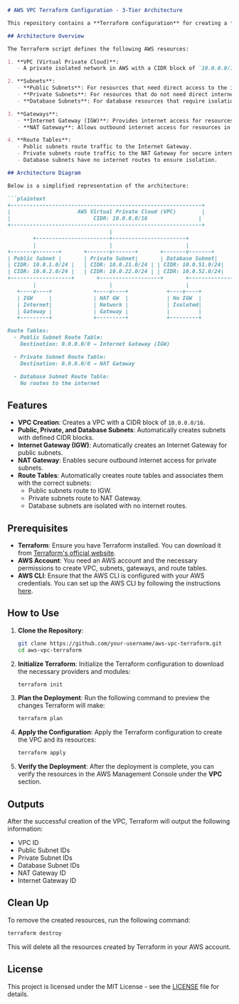 ```markdown
# AWS VPC Terraform Configuration - 3-Tier Architecture

This repository contains a **Terraform configuration** for creating a **3-Tier VPC architecture** in AWS. The architecture includes Public, Private, and Database subnets, with associated routing and gateway configurations. The setup is designed for a scalable, secure, and highly available application infrastructure.

## Architecture Overview

The Terraform script defines the following AWS resources:

1. **VPC (Virtual Private Cloud)**:
   - A private isolated network in AWS with a CIDR block of `10.0.0.0/16`.

2. **Subnets**:
   - **Public Subnets**: For resources that need direct access to the internet (e.g., web servers). CIDR blocks: `10.0.1.0/24`, `10.0.2.0/24`.
   - **Private Subnets**: For resources that do not need direct internet access (e.g., application servers). CIDR blocks: `10.0.21.0/24`, `10.0.22.0/24`.
   - **Database Subnets**: For database resources that require isolation from the internet. CIDR blocks: `10.0.51.0/24`, `10.0.52.0/24`.

3. **Gateways**:
   - **Internet Gateway (IGW)**: Provides internet access for resources in the public subnets.
   - **NAT Gateway**: Allows outbound internet access for resources in private subnets.

4. **Route Tables**:
   - Public subnets route traffic to the Internet Gateway.
   - Private subnets route traffic to the NAT Gateway for secure internet access.
   - Database subnets have no internet routes to ensure isolation.

## Architecture Diagram

Below is a simplified representation of the architecture:

```plaintext
+------------------------------------------------------------+
|                     AWS Virtual Private Cloud (VPC)        |
|                          CIDR: 10.0.0.0/16                |
+------------------------------------------------------------+
                                |
        +-----------------------+-----------------------+
        |                       |                       |
+-------v-------+       +-------v-------+       +-------v-------+
| Public Subnet |       | Private Subnet|       | Database Subnet|
| CIDR: 10.0.1.0/24 |   | CIDR: 10.0.21.0/24 | | CIDR: 10.0.51.0/24|
| CIDR: 10.0.2.0/24 |   | CIDR: 10.0.22.0/24 | | CIDR: 10.0.52.0/24|
+-------------------+       +-------------------+       +-------------------+
        |                       |                       |
   +----v----+             +----v----+            +----v----+
   | IGW     |             | NAT GW  |            | No IGW  |
   | Internet|             | Network |            | Isolated|
   | Gateway |             | Gateway |            |         |
   +---------+             +---------+            +---------+

Route Tables:
  - Public Subnet Route Table:
    Destination: 0.0.0.0/0 → Internet Gateway (IGW)

  - Private Subnet Route Table:
    Destination: 0.0.0.0/0 → NAT Gateway

  - Database Subnet Route Table:
    No routes to the internet
```

## Features

- **VPC Creation**: Creates a VPC with a CIDR block of `10.0.0.0/16`.
- **Public, Private, and Database Subnets**: Automatically creates subnets with defined CIDR blocks.
- **Internet Gateway (IGW)**: Automatically creates an Internet Gateway for public subnets.
- **NAT Gateway**: Enables secure outbound internet access for private subnets.
- **Route Tables**: Automatically creates route tables and associates them with the correct subnets:
  - Public subnets route to IGW.
  - Private subnets route to NAT Gateway.
  - Database subnets are isolated with no internet routes.

## Prerequisites

- **Terraform**: Ensure you have Terraform installed. You can download it from [Terraform's official website](https://www.terraform.io/downloads).
- **AWS Account**: You need an AWS account and the necessary permissions to create VPC, subnets, gateways, and route tables.
- **AWS CLI**: Ensure that the AWS CLI is configured with your AWS credentials. You can set up the AWS CLI by following the instructions [here](https://docs.aws.amazon.com/cli/latest/userguide/cli-configure-quickstart.html).

## How to Use

1. **Clone the Repository**:
   ```bash
   git clone https://github.com/your-username/aws-vpc-terraform.git
   cd aws-vpc-terraform
   ```

2. **Initialize Terraform**:
   Initialize the Terraform configuration to download the necessary providers and modules:
   ```bash
   terraform init
   ```

3. **Plan the Deployment**:
   Run the following command to preview the changes Terraform will make:
   ```bash
   terraform plan
   ```

4. **Apply the Configuration**:
   Apply the Terraform configuration to create the VPC and its resources:
   ```bash
   terraform apply
   ```

5. **Verify the Deployment**:
   After the deployment is complete, you can verify the resources in the AWS Management Console under the **VPC** section.

## Outputs

After the successful creation of the VPC, Terraform will output the following information:

- VPC ID
- Public Subnet IDs
- Private Subnet IDs
- Database Subnet IDs
- NAT Gateway ID
- Internet Gateway ID

## Clean Up

To remove the created resources, run the following command:
```bash
terraform destroy
```

This will delete all the resources created by Terraform in your AWS account.

## License

This project is licensed under the MIT License - see the [LICENSE](LICENSE) file for details.

```

